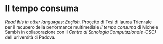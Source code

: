 # **Il tempo consuma**
*Read this in other languages: [English](README.en.md).*
Progetto di Tesi di laurea Triennale per il recupero della performance multimediale _Il tempo consuma_ di Michele Sambin in collaborazione con il _Centro di Sonologia Computazionale (CSC)_ dell'università di Padova.
